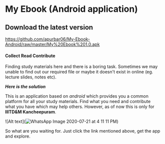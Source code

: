 # My Ebook (Android application)

## Download the latest version
https://github.com/apurbar06/My-Ebook-Android/raw/master/My%20Ebook%201.0.apk


#### Collect Read Contribute
Finding study materials here and there is a boring task. Sometimes we may unable to find out our required file or maybe it doesn't exist in online (eg. lecture slides, notes etc).

***Here is the solution***

This is an application based on *android* which provides you a common platform for all your study materials. Find what you need and contribute what you have which may help others. However, as of now this is only for **IIITD&M Kancheepuram**.

![Alt text](![WhatsApp Image 2020-07-21 at 4 11 11 PM](https://user-images.githubusercontent.com/55590340/89387361-002b8980-d720-11ea-841e-2bb06e3ef8e1.jpeg))


So what are you waiting for. Just click the link mentioned above, get the app and explore. 
